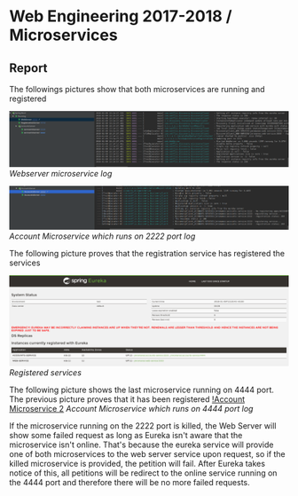 # Web Engineering 2017-2018 / Microservices
## Report

The followings pictures show that both microservices are running and registered

![WebServer Microservice](/Screenshots/WebServer.png)
*Webserver microservice log*

![Account Microservice](/Screenshots/Accounts2222.png)
*Account Microservice which runs on 2222 port log*

The following picture proves that the registration service has registered the services

![Registration Service](/Screenshots/Eureka.png)
*Registered services*

The following picture shows the last microservice running on 4444 port. The previous picture proves that it has been registered
[!Account Microservice 2](/Screenshots/Accounts4444.png)
*Account Microservice which runs on 4444 port log*

If the microservice running on the 2222 port is killed, the Web Server will show some failed request as long as Eureka isn't aware that the microservice isn't online. That's because the eureka service will provide one of both microservices to the web server service upon request, so if the killed microservice is provided, the petition will fail. After Eureka takes notice of this, all petitions will be redirect to the online service running on the 4444 port and therefore there will be no more failed requests.
